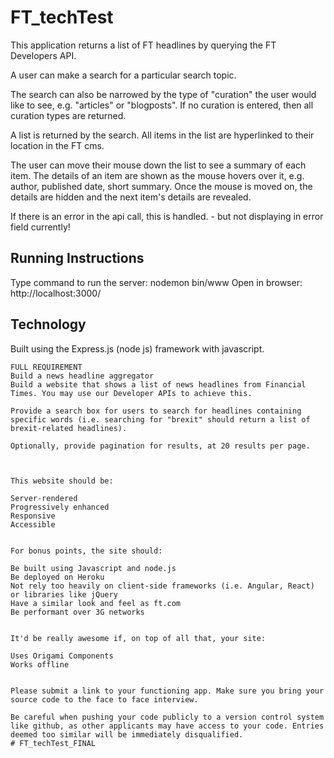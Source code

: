 # FT_techTest

This application returns a list of FT headlines by querying the FT Developers API.

A user can make a search for a particular search topic.

The search can also be narrowed by the type of "curation" the user would like to see, e.g. "articles" or "blogposts". If no curation is entered, then all curation types are returned.

A list is returned by the search. All items in the list are hyperlinked to their location in the FT cms.

The user can move their mouse down the list to see a summary of each item. The details of an item are shown as the mouse hovers over it, e.g. author, published date, short summary.
Once the mouse is moved on, the details are hidden and the next item's details are revealed.

If there is an error in the api call, this is handled. - but not displaying in error field currently!

## Running Instructions
Type command to run the server: nodemon bin/www
Open in browser: http://localhost:3000/

## Technology
Built using the Express.js (node js) framework with javascript.

~~~~~~~~~~~~~~~~~~~~~~~~~~~~~~~~~~~~~~~~~~~~~~~~~~~~~~~~~~~~~~~~~~~~~~~~~~~~~~~~~~~~~~~~~~~~~~~~~
FULL REQUIREMENT
Build a news headline aggregator
Build a website that shows a list of news headlines from Financial Times. You may use our Developer APIs to achieve this.

Provide a search box for users to search for headlines containing specific words (i.e. searching for "brexit" should return a list of brexit-related headlines).

Optionally, provide pagination for results, at 20 results per page.



This website should be:

Server-rendered
Progressively enhanced
Responsive
Accessible


For bonus points, the site should:

Be built using Javascript and node.js
Be deployed on Heroku
Not rely too heavily on client-side frameworks (i.e. Angular, React) or libraries like jQuery
Have a similar look and feel as ft.com
Be performant over 3G networks


It'd be really awesome if, on top of all that, your site:

Uses Origami Components
Works offline


Please submit a link to your functioning app. Make sure you bring your source code to the face to face interview.

Be careful when pushing your code publicly to a version control system like github, as other applicants may have access to your code. Entries deemed too similar will be immediately disqualified.
# FT_techTest_FINAL
